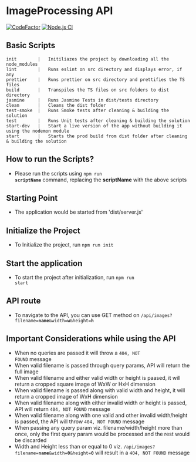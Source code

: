 # ImageProcessing API

[![CodeFactor](https://www.codefactor.io/repository/github/birajpoddar/udacity-image-processing-api/badge)](https://www.codefactor.io/repository/github/birajpoddar/udacity-image-processing-api) [![Node.js CI](https://github.com/birajpoddar/udacity-image-processing-api/actions/workflows/node.js.yml/badge.svg?branch=birajpoddar-nodejs)](https://github.com/birajpoddar/udacity-image-processing-api/actions/workflows/node.js.yml)

## Basic Scripts

    init        |   Initiliazes the project by downloading all the node_modules
    lint        |   Runs eslint on src directory and displays error, if any
    prettier    |   Runs prettier on src directory and prettifies the TS files
    build       |   Transpiles the TS files on src folders to dist directory
    jasmine     |   Runs Jasmine Tests in dist/tests directory
    clean       |   Cleans the dist folder
    test-smoke  |   Runs Smoke tests after cleaning & building the solution
    test        |   Runs Unit tests after cleaning & building the solution
    start-dev   |   Start a live version of the app without building it using the nodemon module
    start       |   Starts the prod build from dist folder after cleaning & building the solution

## How to run the Scripts?

- Please run the scripts using <code>npm run **scriptName**</code> command, replacing the **scriptName** with the above scripts

## Starting Point

- The application would be started from 'dist/server.js'

## Initialize the Project

- To Initialize the project, run <code>npm run init</code>

## Start the application

- To start the project after initialization, run <code>npm run start</code>

## API route

- To navigate to the API, you can use GET method on <code>/api/images?filename=**name**&width=**w**&height=**h**</code>

## Important Considerations while using the API

- When no queries are passed it will throw a <code>404, NOT FOUND</code> message
- When valid filename is passed through query params, API will return the full image
- When valid filename and either valid width or height is paased, it will return a cropped square image of WxW or HxH dimension
- When valid filename is passed along with valid width and height, it will return a cropped image of WxH dimension
- When valid filename along with either invalid width or height is passed, API will return <code>404, NOT FOUND</code> message
- When valid filename along with one valid and other invalid width/height is passed, the API will throw <code>404, NOT FOUND</code> message
- When passing any query param viz. filename/width/height more than once, only the first query param would be processed and the rest would be discarded
- Width and Height less than or equal to 0 viz. <code>/api/images?filename=**name**&width=**0**&height=**0**</code> will result in a <code>404, NOT FOUND</code> message
